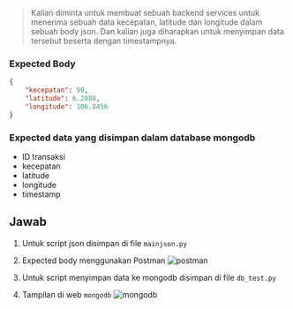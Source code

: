> Kalian diminta untuk membuat sebuah backend services untuk menerima sebuah data kecepatan, latitude dan longitude dalam sebuah body json. Dan kalian juga diharapkan untuk menyimpan data tersebut beserta dengan timestampnya.

### Expected Body
```json
{
    "kecepatan": 90,
    "latitude": 6.2088,
    "longitude": 106.8456
}
```

### Expected data yang disimpan dalam database mongodb
* ID transaksi
* kecepatan
* latitude
* longitude
* timestamp

## Jawab
1. Untuk script json disimpan di file ```mainjson.py```
2. Expected body menggunakan Postman
![postman](https://user-images.githubusercontent.com/90564840/185732909-fac0fe2b-feff-40e1-ac12-3efb67a98639.PNG)

3. Untuk script menyimpan data ke mongodb disimpan di file ```db_test.py```
4. Tampilan di web ```mongodb```
![mongodb](https://user-images.githubusercontent.com/90564840/185732926-cc255311-e7e2-4643-8e4b-8061b2a03be6.PNG)
